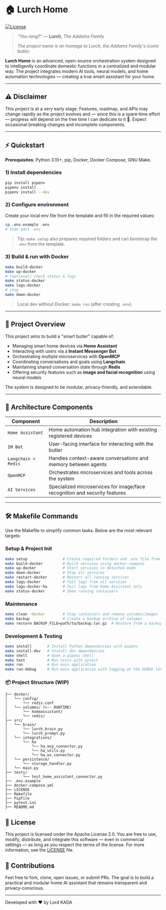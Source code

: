 # 🏠 Lurch Home

[![License](https://img.shields.io/badge/license-Apache%202.0-blue.svg)](https://www.apache.org/licenses/LICENSE-2.0)

> *“You rang?”* — **Lurch**, *The Addams Family*
>
> *The project name is an homage to Lurch, the Addams Family's iconic butler.*

**Lurch Home** is an advanced, open-source orchestration system designed to intelligently coordinate
domestic functions in a centralized and modular way.
The project integrates modern AI tools, neural models, and home automation technologies — creating a true smart assistant for your home.

---

## ⚠️ Disclaimer

This project is at a very early stage. Features, roadmap, and APIs may change rapidly as the project evolves and — since this is a spare‑time effort — progress will depend on the free time I can dedicate to it 🙂. Expect occasional breaking changes and incomplete components.

---

## ⚡ Quickstart

**Prerequisites**: Python 3.10+, pip, Docker, Docker Compose, GNU Make.

### 1) Install dependencies

```bash
pip install pipenv
pipenv install
pipenv install --dev
```

### 2) Configure environment

Create your local env file from the template and fill in the required values:

```bash
cp .env.example .env
# then edit .env
```

> Tip: `make setup` also prepares required folders and can bootstrap the `.env` from the template.

### 3) Build & run with Docker

```bash
make build-docker
make up-docker
# (optional) check status & logs
make status-docker
make logs-docker
# stop
make down-docker
```

> Local dev without Docker: `make run` (after creating `.env`).

---

## 🚀 Project Overview

This project aims to build a "smart butler" capable of:

* Managing smart home devices via **Home Assistant**
* Interacting with users via a **Instant Messenger Bot**
* Orchestrating multiple microservices with **OpenMCP**
* Coordinating conversations and goals using **Langchain**
* Maintaining shared conversation state through **Redis**
* Offering security features such as **image and facial recognition** using neural models

The system is designed to be modular, privacy-friendly, and extendable.

---

## 🧩 Architecture Components

| Component           | Description                                                                |
|---------------------| -------------------------------------------------------------------------- |
| `Home Assistant`    | Home automation hub integration with existing registered devices           |
| `IM Bot`            | User-facing interface for interacting with the butler                      |
| `Langchain + Redis` | Handles context-aware conversations and memory between agents              |
| `OpenMCP`           | Orchestrates microservices and tools across the system                     |
| `AI Services`       | Specialized microservices for image/face recognition and security features |

---

## 🛠 Makefile Commands

Use the Makefile to simplify common tasks. Below are the most relevant targets:

### Setup & Project Init

```bash
make setup                # Create required folders and .env file from template
make build-docker         # Build services using docker-compose
make up-docker            # Start services in detached mode
make down-docker          # Stop all services
make restart-docker       # Restart all running services
make logs-docker          # Tail logs from all services
make logs-docker-ha       # Tail logs from Home Assistant only
make status-docker        # Show running containers
```

### Maintenance

```bash
make clean -docker        # Stop containers and remove volumes/images
make backup               # Create a backup archive of volumes
make restore BACKUP_FILE=path/to/backup.tar.gz  # Restore from a backup
```

### Development & Testing

```bash
make install       # Install Python dependencies with pipenv
make install-dev   # Install dev dependencies
make shell         # Open a pipenv shell
make test          # Run tests with pytest
make run           # Run main application
make run-debug     # Run main application with logging at the DEBUG level
```

### 📦 Project Structure (WIP)

```text
├── docker/
│   └── config/
│       └── redis.conf
│   └── volumes/ (<-- RUNTIME)
│       └── homeassistant/
│       └── redis/
├── src/
│   └── brain/
│       └── lurch_brain.py
│       └── lurch_prompt.py
│   └── integrations/
│       └── ha
│           └── ha_mcp_connector.py
│           └── ha_utils.py
│           └── ha_ws_connector.py
│   └── persistence/
│       └── storage_handler.py
│   └── main.py
├── tests/
│       └── test_home_assistant_connector.py
├── .env.example
├── docker-compose.yml
├── LICENSE
├── Makefile
├── Pipfile
├── pytest.ini
├── README.md
```

## 📜 License

This project is licensed under the Apache License 2.0.
You are free to use, modify, distribute, and integrate this software — even in commercial settings — as long as you respect the terms of the license.
For more information, see the [LICENSE](LICENSE) file.

## 🤝 Contributions

Feel free to fork, clone, open issues, or submit PRs. The goal is to build a practical and modular home AI assistant that remains transparent and privacy-conscious.

---

Developed with ❤️ by Lord KADA
